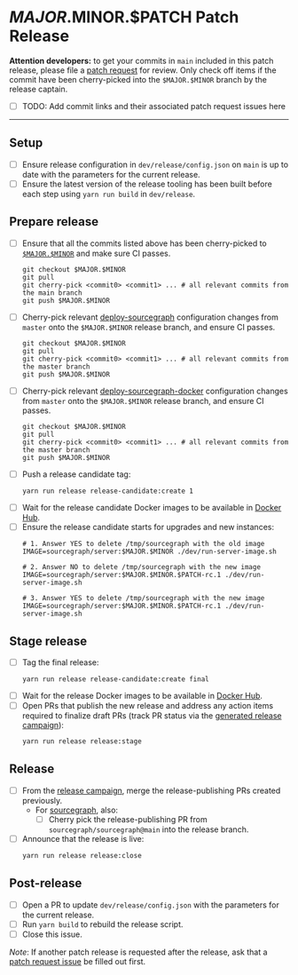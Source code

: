 <!--
DO NOTE COPY THIS ISSUE TEMPLATE MANUALLY. Use `yarn run release tracking:patch-issue <version>` from the
`dev/release` directory in the main repository to create a patch release issue, instead.

Arguments:
- $MAJOR
- $MINOR
- $PATCH
-->

# $MAJOR.$MINOR.$PATCH Patch Release

**Attention developers:** to get your commits in `main` included in this patch release, please file a [patch request](https://github.com/sourcegraph/sourcegraph/issues/new?assignees=&labels=team%2Fdistribution&template=request_patch_release.md&title=$MAJOR.$MINOR.$PATCH%3A+) for review. Only check off items if the commit have been cherry-picked into the `$MAJOR.$MINOR` branch by the release captain.

- [ ] TODO: Add commit links and their associated patch request issues here

---

## Setup

- [ ] Ensure release configuration in `dev/release/config.json` on `main` is up to date with the parameters for the current release.
- [ ] Ensure the latest version of the release tooling has been built before each step using `yarn run build` in `dev/release`.

## Prepare release

- [ ] Ensure that all the commits listed above has been cherry-picked to [`$MAJOR.$MINOR`](https://github.com/sourcegraph/sourcegraph/tree/$MAJOR.$MINOR) and make sure CI passes.
    ```
    git checkout $MAJOR.$MINOR
    git pull
    git cherry-pick <commit0> <commit1> ... # all relevant commits from the main branch
    git push $MAJOR.$MINOR
    ```
- [ ] Cherry-pick relevant [deploy-sourcegraph](https://github.com/sourcegraph/deploy-sourcegraph) configuration changes from `master` onto the `$MAJOR.$MINOR` release branch, and ensure CI passes.
    ```
    git checkout $MAJOR.$MINOR
    git pull
    git cherry-pick <commit0> <commit1> ... # all relevant commits from the master branch
    git push $MAJOR.$MINOR
    ```
- [ ] Cherry-pick relevant [deploy-sourcegraph-docker](https://github.com/sourcegraph/deploy-sourcegraph-docker) configuration changes from `master` onto the `$MAJOR.$MINOR` release branch, and ensure CI passes.
    ```
    git checkout $MAJOR.$MINOR
    git pull
    git cherry-pick <commit0> <commit1> ... # all relevant commits from the master branch
    git push $MAJOR.$MINOR
    ```
- [ ] Push a release candidate tag:
    ```
    yarn run release release-candidate:create 1
    ```
- [ ] Wait for the release candidate Docker images to be available in [Docker Hub](https://hub.docker.com/r/sourcegraph/server/tags).
- [ ] Ensure the release candidate starts for upgrades and new instances:
    ```
    # 1. Answer YES to delete /tmp/sourcegraph with the old image
    IMAGE=sourcegraph/server:$MAJOR.$MINOR ./dev/run-server-image.sh
    
    # 2. Answer NO to delete /tmp/sourcegraph with the new image
    IMAGE=sourcegraph/server:$MAJOR.$MINOR.$PATCH-rc.1 ./dev/run-server-image.sh
    
    # 3. Answer YES to delete /tmp/sourcegraph with the new image
    IMAGE=sourcegraph/server:$MAJOR.$MINOR.$PATCH-rc.1 ./dev/run-server-image.sh
    ```

## Stage release

- [ ] Tag the final release:
    ```
    yarn run release release-candidate:create final
    ```
- [ ] Wait for the release Docker images to be available in [Docker Hub](https://hub.docker.com/r/sourcegraph/server/tags).
- [ ] Open PRs that publish the new release and address any action items required to finalize draft PRs (track PR status via the [generated release campaign](https://k8s.sgdev.org/organizations/sourcegraph/campaigns)):
  ```sh
  yarn run release release:stage
  ```

## Release

<!-- Keep in sync with release_issue_template's "Release" section -->

- [ ] From the [release campaign](https://k8s.sgdev.org/organizations/sourcegraph/campaigns), merge the release-publishing PRs created previously.
  - For [sourcegraph](https://github.com/sourcegraph/sourcegraph), also:
    - [ ] Cherry pick the release-publishing PR from `sourcegraph/sourcegraph@main` into the release branch.
- [ ] Announce that the release is live:
  ```sh
  yarn run release release:close
  ```

## Post-release

- [ ] Open a PR to update `dev/release/config.json` with the parameters for the current release.
- [ ] Run `yarn build` to rebuild the release script.
- [ ] Close this issue.

*Note*: If another patch release is requested after the release, ask that a [patch request issue](https://github.com/sourcegraph/sourcegraph/issues/new?assignees=&labels=team%2Fdistribution&template=request_patch_release.md) be filled out first.
